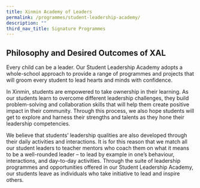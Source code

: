 ```yaml
---
title: Xinmin Academy of Leaders
permalink: /programmes/student-leadership-academy/
description: ""
third_nav_title: Signature Programmes
---
```

Philosophy and Desired Outcomes of XAL
-------


Every child can be a leader. Our Student Leadership Academy adopts a whole-school approach to provide a range of programmes and projects that will groom every student to lead hearts and minds with confidence.

  

In Xinmin, students are empowered to take ownership in their learning. As our students learn to overcome different leadership challenges, they build problem-solving and collaboration skills that will help them create positive impact in their community. Through this process, we also hope students will get to explore and harness their strengths and talents as they hone their leadership competencies.

  

We believe that students’ leadership qualities are also developed through their daily activities and interactions. It is for this reason that we match all our student leaders to teacher mentors who coach them on what it means to be a well-rounded leader – to lead by example in one’s behaviour, interactions, and day-to-day activities. Through the suite of leadership programmes and opportunities offered in our Student Leadership Academy, our students leave as individuals who take initiative to lead and inspire others.